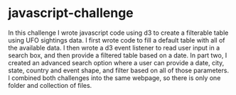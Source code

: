 # javascript-challenge

In this challenge I wrote javascript code using d3 to create a filterable table using UFO sightings data. I first wrote code to fill a default table with all of the available data. I then wrote a d3 event listener to read user input in a search box, and then provide a filtered table based on a date. In part two, I created an advanced search option where a user can provide a date, city, state, country and event shape, and filter based on all of those parameters. I combined both challenges into the same webpage, so there is only one folder and collection of files.
